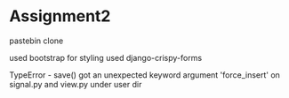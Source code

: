 # Assignment2
pastebin clone

used bootstrap for styling
used django-crispy-forms

TypeError - save() got an unexpected keyword argument 'force_insert'
  on signal.py and view.py under user dir
